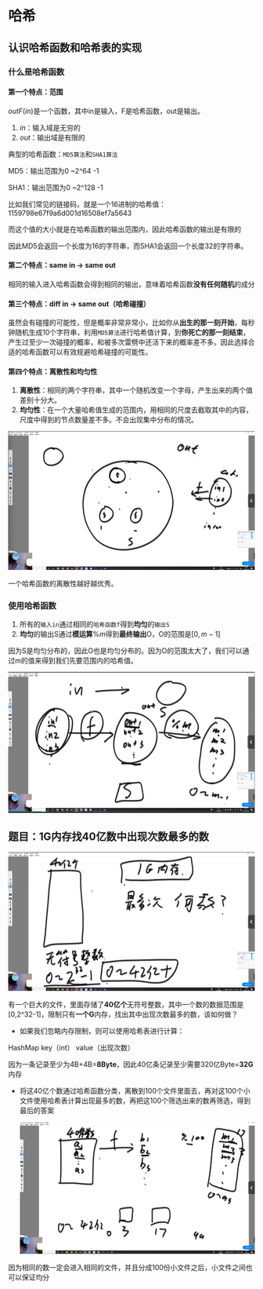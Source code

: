 # 哈希

## 认识哈希函数和哈希表的实现

### 什么是哈希函数

#### 第一个特点：范围

$out F (in)$是一个函数，其中in是输入，F是哈希函数，out是输出。

1. $in：$输入域是无穷的
2. $out：$输出域是有限的

典型的哈希函数：`MD5算法`和`SHA1算法`

MD5：输出范围为0 ~2^64  -1

SHA1：输出范围为0 ~2^128  -1

比如我们常见的链接码，就是一个16进制的哈希值：1159798e67f9a6d001d16508ef7a5643

而这个值的大小就是在哈希函数的输出范围内，因此哈希函数的输出是有限的

因此MD5会返回一个长度为16的字符串，而SHA1会返回一个长度32的字符串。

#### 第二个特点：same in -> same out

相同的输入进入哈希函数会得到相同的输出，意味着哈希函数**没有任何随机**的成分

#### 第三个特点：diff in -> same out（哈希碰撞）

虽然会有碰撞的可能性，但是概率非常非常小，比如你从**出生的那一刻开始**，每秒钟随机生成10个字符串，利用`MD5算法`进行哈希值计算，到**你死亡的那一刻结束**，产生过至少一次碰撞的概率，和被多次雷劈中还活下来的概率差不多。因此选择合适的哈希函数可以有效规避哈希碰撞的可能性。

#### 第四个特点：离散性和均匀性

1. **离散性**：相同的两个字符串，其中一个随机改变一个字母，产生出来的两个值差别十分大。
2. **均匀性**：在一个大量哈希值生成的范围内，用相同的尺度去截取其中的内容，尺度中得到的节点数量差不多。不会出现集中分布的情况。

![](./media/hash-1.png)

一个哈希函数的离散性越好越优秀。

### 使用哈希函数

1. 所有的`输入in`通过相同的`哈希函数f`得到**均匀**的`输出S`
2. **均匀**的输出S通过**模运算**$\%m$得到**最终输出**O，O的范围是$[0,m-1]$

因为S是均匀分布的，因此O也是均匀分布的。因为O的范围太大了，我们可以通过m的值来得到我们先要范围内的哈希值。

![](./media/hash-2.png)

## 题目：1G内存找40亿数中出现次数最多的数
![](./media/hash-3.png)

有一个巨大的文件，里面存储了**40亿个**无符号整数，其中一个数的数据范围是[0,2^32-1]，限制只有**一个G**内存，找出其中出现次数最多的数，该如何做？

* 如果我们忽略内存限制，则可以使用哈希表进行计算：

HashMap	key（int） value（出现次数）

因为一条记录至少为4B+4B=**8Byte**，因此40亿条记录至少需要320亿Byte=**32G**内存

* 将这40亿个数通过哈希函数分类，离散到100个文件里面去，再对这100个小文件使用哈希表计算出现最多的数，再把这100个筛选出来的数再筛选，得到最后的答案

  ![](./media/hash-4.png)

因为相同的数一定会进入相同的文件，并且分成100份小文件之后，小文件之间也可以保证均分

 
